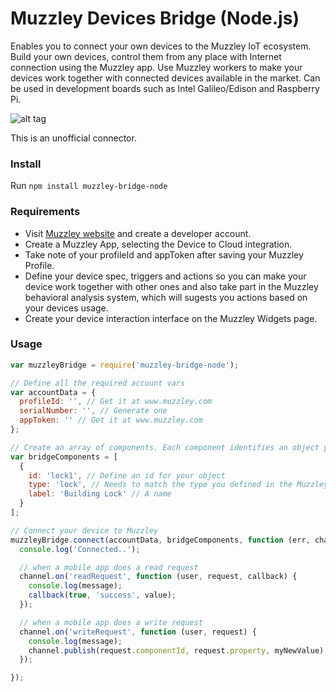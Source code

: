 # Muzzley Devices Bridge (Node.js)
Enables you to connect your own devices to the Muzzley IoT ecosystem. Build your own devices, control them from any place with Internet connection using the Muzzley app. Use Muzzley workers to make your devices work together with connected devices available in the market.
Can be used in development boards such as Intel Galileo/Edison and Raspberry Pi.

![alt tag](https://muzzley.com/imgs/device2cloud.png)

This is an unofficial connector.


### Install
Run `npm install muzzley-bridge-node`


### Requirements

* Visit [Muzzley website](https://www.muzzley.com) and create a developer account.
* Create a Muzzley App, selecting the Device to Cloud integration.
* Take note of your profileId and appToken after saving your Muzzley Profile.
* Define your device spec, triggers and actions so you can make your device work together with other ones and also take part in the Muzzley behavioral analysis system, which will sugests you actions based on your devices usage.
* Create your device interaction interface on the Muzzley Widgets page.


### Usage

```js
var muzzleyBridge = require('muzzley-bridge-node');

// Define all the required account vars
var accountData = {
  profileId: '', // Get it at www.muzzley.com
  serialNumber: '', // Generate one
  appToken: '' // Get it at www.muzzley.com
};

// Create an array of components. Each component identifies an object you want to control. A lock, a bulb..
var bridgeComponents = [
  {
    id: 'lock1', // Define an id for your object
    type: 'lock', // Needs to match the type you defined in the Muzzley website
    label: 'Building Lock' // A name
  }
];

// Connect your device to Muzzley
muzzleyBridge.connect(accountData, bridgeComponents, function (err, channel) {
  console.log('Connected..');

  // when a mobile app does a read request
  channel.on('readRequest', function (user, request, callback) {
    console.log(message);
    callback(true, 'success', value);
  });

  // when a mobile app does a write request
  channel.on('writeRequest', function (user, request) {
    console.log(message);
    channel.publish(request.componentId, request.property, myNewValue);
  });

});
```
